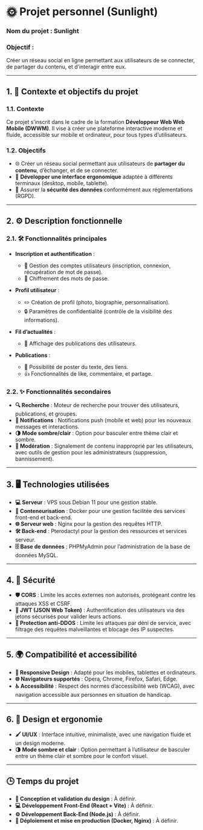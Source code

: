 # 🌞 **Projet personnel (Sunlight)**

### **Nom du projet** : Sunlight

### **Objectif** :
Créer un réseau social en ligne permettant aux utilisateurs de se connecter, de partager du contenu, et d’interagir entre eux.

---

## 1. 🎯 **Contexte et objectifs du projet**

### 1.1. Contexte
Ce projet s’inscrit dans le cadre de la formation **Développeur Web Web Mobile (DWWM)**. Il vise à créer une plateforme interactive moderne et fluide, accessible sur mobile et ordinateur, pour tous types d’utilisateurs.

### 1.2. Objectifs
- 🌐 Créer un réseau social permettant aux utilisateurs de **partager du contenu**, d’échanger, et de se connecter.
- 📱 **Développer une interface ergonomique** adaptée à différents terminaux (desktop, mobile, tablette).
- 🔐 Assurer la **sécurité des données** conformément aux réglementations (RGPD).

---

## 2. ⚙️ **Description fonctionnelle**

### 2.1. 🛠 **Fonctionnalités principales**
- **Inscription et authentification** :
    - 👤 Gestion des comptes utilisateurs (inscription, connexion, récupération de mot de passe).
    - 🔑 Chiffrement des mots de passe.

- **Profil utilisateur** :
    - ✏️ Création de profil (photo, biographie, personnalisation).
    - 🔒 Paramètres de confidentialité (contrôle de la visibilité des informations).

- **Fil d’actualités** :
    - 📰 Affichage des publications des utilisateurs.

- **Publications** :
    - 📝 Possibilité de poster du texte, des liens.
    - 👍 Fonctionnalités de like, commentaire, et partage.

### 2.2. ✨ **Fonctionnalités secondaires**
- **🔍 Recherche** : Moteur de recherche pour trouver des utilisateurs, publications, et groupes.
- **🔔 Notifications** : Notifications push (mobile et web) pour les nouveaux messages et interactions.
- **🌗 Mode sombre/clair** : Option pour basculer entre thème clair et sombre.
- **🚨 Modération** : Signalement de contenu inapproprié par les utilisateurs, avec outils de gestion pour les administrateurs (suppression, bannissement).

---

## 3. 🖥️ **Technologies utilisées**
- **💻 Serveur** : VPS sous Debian 11 pour une gestion stable.
- **🐳 Conteneurisation** : Docker pour une gestion facilitée des services front-end et back-end.
- **🌐 Serveur web** : Nginx pour la gestion des requêtes HTTP.
- **🛠 Back-end** : Pterodactyl pour la gestion des ressources et services serveur.
- **🗄️ Base de données** : PHPMyAdmin pour l’administration de la base de données MySQL.

---

## 4. 🔐 **Sécurité**
- **🛡️ CORS** : Limite les accès externes non autorisés, protégeant contre les attaques XSS et CSRF.
- **🔏 JWT (JSON Web Token)** : Authentification des utilisateurs via des jetons sécurisés pour valider leurs actions.
- **🛑 Protection anti-DDOS** : Limite les attaques par déni de service, avec filtrage des requêtes malveillantes et blocage des IP suspectes.

---

## 5. 🌍 **Compatibilité et accessibilité**
- **📱 Responsive Design** : Adapté pour les mobiles, tablettes et ordinateurs.
- **🌐 Navigateurs supportés** : Opera, Chrome, Firefox, Safari, Edge.
- **♿ Accessibilité** : Respect des normes d’accessibilité web (WCAG), avec navigation accessible aux personnes en situation de handicap.

---

## 6. 🎨 **Design et ergonomie**
- **🖌️ UI/UX** : Interface intuitive, minimaliste, avec une navigation fluide et un design moderne.
- **🌗 Mode sombre et clair** : Option permettant à l’utilisateur de basculer entre un thème clair et sombre pour le confort visuel.

---

## 🕒 **Temps du projet**
- **🎨 Conception et validation du design** : À définir.
- **💻 Développement Front-End (React + Vite)** : À définir.
- **⚙️ Développement Back-End (Node.js)** : À définir.
- **🚀 Déploiement et mise en production (Docker, Nginx)** : À définir.
